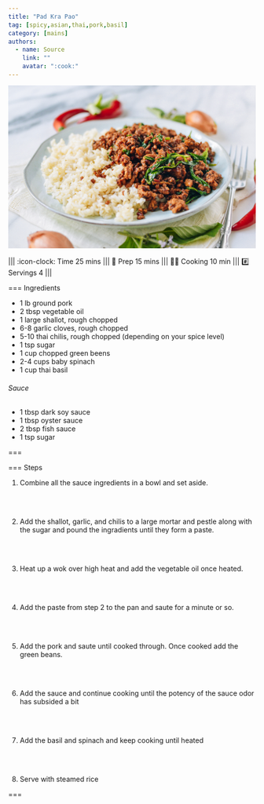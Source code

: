 ```yaml
---
title: "Pad Kra Pao"
tag: [spicy,asian,thai,pork,basil]
category: [mains]
authors:
  - name: Source
    link: ""
    avatar: ":cook:"
---
```


![](img/pad-kra-pao.jpg)

||| :icon-clock: Time
25 mins
||| :knife: Prep
15 mins
||| :cook: Cooking
10 min
||| :hash: Servings
4
|||

=== Ingredients

- 1 lb ground pork
- 2 tbsp vegetable oil
- 1 large shallot, rough chopped
- 6-8 garlic cloves, rough chopped
- 5-10 thai chilis, rough chopped (depending on your spice level)
- 1 tsp sugar
- 1 cup chopped green beens
- 2-4 cups baby spinach
- 1 cup thai basil

###### Sauce
- 1 tbsp dark soy sauce
- 1 tbsp oyster sauce
- 2 tbsp fish sauce
- 1 tsp sugar

===

=== Steps

1. Combine all the sauce ingredients in a bowl and set aside.
<br>
<br>

2. Add the shallot, garlic, and chilis to a large mortar and pestle along with the sugar and pound the ingradients until they form a paste.
<br>
<br>

3. Heat up a wok over high heat and add the vegetable oil once heated.
<br>
<br>

4. Add the paste from step 2 to the pan and saute for a minute or so.
<br>
<br>

5. Add the pork and saute until cooked through. Once cooked add the green beans.
<br>
<br>

6. Add the sauce and continue cooking until the potency of the sauce odor has subsided a bit
<br>
<br>

7. Add the basil and spinach and keep cooking until heated
<br>
<br>

8. Serve with steamed rice

===
